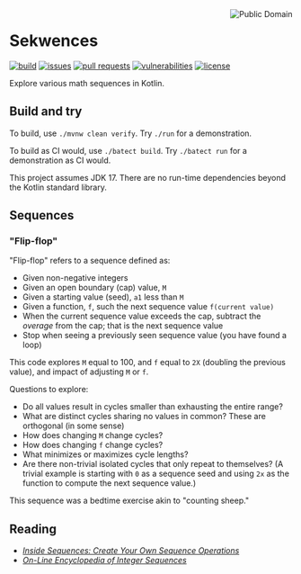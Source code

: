 <a href="LICENSE.md">
<img src="https://unlicense.org/pd-icon.png" alt="Public Domain" align="right"/>
</a>

# Sekwences

[![build](https://github.com/binkley/sekwences/workflows/build/badge.svg)](https://github.com/binkley/sekwences/actions)
[![issues](https://img.shields.io/github/issues/binkley/sekwences.svg)](https://github.com/binkley/sekwences/issues/)
[![pull requests](https://img.shields.io/github/issues-pr/binkley/sekwences.svg)](https://github.com/binkley/sekwences/pulls)
[![vulnerabilities](https://snyk.io/test/github/binkley/sekwences/badge.svg)](https://snyk.io/test/github/binkley/sekwences)
[![license](https://img.shields.io/badge/license-Public%20Domain-blue.svg)](http://unlicense.org/)

Explore various math sequences in Kotlin.

## Build and try

To build, use `./mvnw clean verify`.
Try `./run` for a demonstration.

To build as CI would, use `./batect build`.
Try `./batect run` for a demonstration as CI would.

This project assumes JDK 17.
There are no run-time dependencies beyond the Kotlin standard library.

## Sequences

### "Flip-flop"

"Flip-flop" refers to a sequence defined as:

* Given non-negative integers
* Given an open boundary (cap) value, `M`
* Given a starting value (seed), `a1` less than `M`
* Given a function, `f`, such the next sequence value `f(current value)`
* When the current sequence value exceeds the cap, subtract the _overage_
  from the cap; that is the next sequence value
* Stop when seeing a previously seen sequence value (you have found a loop)

This code explores `M` equal to 100, and `f` equal to `2X` (doubling the
previous value), and impact of adjusting `M` or `f`.

Questions to explore:
- Do all values result in cycles smaller than exhausting the entire range?
- What are distinct cycles sharing no values in common? These are orthogonal (in some sense)
- How does changing `M` change cycles?
- How does changing `f` change cycles?
- What minimizes or maximizes cycle lengths?
- Are there non-trivial isolated cycles that only repeat to themselves?
  (A trivial example is starting with `0` as a sequence seed and using `2x` as
  the function to compute the next sequence value.)

This sequence was a bedtime exercise akin to "counting sheep."

## Reading

- [_Inside Sequences: Create Your Own Sequence
  Operations_](https://typealias.com/guides/inside-kotlin-sequences/)
- [_On-Line Encyclopedia of Integer Sequences_](https://oeis.org/wiki/Main_Page)
